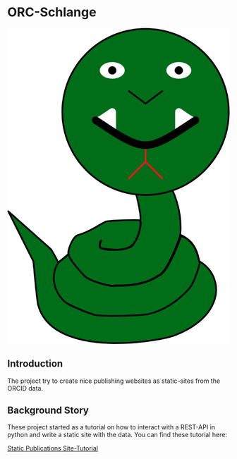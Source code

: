 # ORC-Schlange

![ORC-Schlange logo](/orcschlange.png)

## Introduction

The project try to create nice publishing websites as static-sites from the ORCID data.

## Background Story

These project started as a tutorial on how to interact with a REST-API in python and write a static site with the data. You can find these tutorial here:

[Static Publications Site-Tutorial](https://www.scads.de/de/aktuelles/blog/347)
